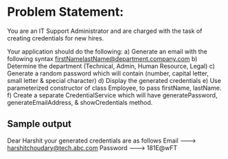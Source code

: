 # Problem Statement:
You are an IT Support Administrator and are charged with the task of creating credentials for
new hires.

Your application should do the following:
a) Generate an email with the following syntax
firstNamelastName@department.company.com
b) Determine the department (Technical, Admin, Human Resource, Legal)
c) Generate a random password which will contain (number, capital letter, small letter &
special character)
d) Display the generated credentials
e) Use parameterized constructor of class Employee, to pass firstName, lastName.
f) Create a separate CredentialService which will have generatePassword,
generateEmailAddress, & showCredentials method.

## Sample output
Dear Harshit your generated credentials are as follows
Email ---> harshitchoudary@tech.abc.com
Password ---> 181E@wFT
